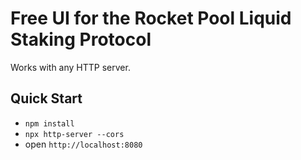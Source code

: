 # Free UI for the Rocket Pool Liquid Staking Protocol

Works with any HTTP server.

## Quick Start

- `npm install`
- `npx http-server --cors`
- open `http://localhost:8080`
